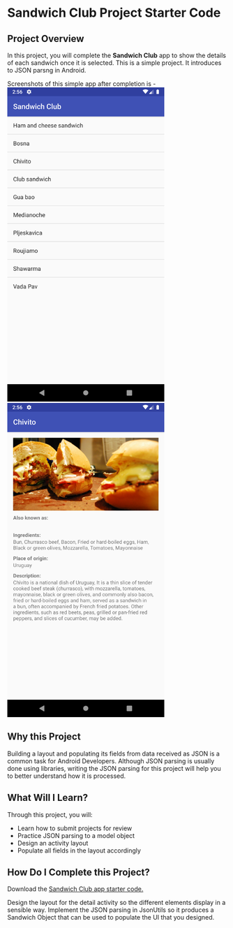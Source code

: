 # Sandwich Club Project Starter Code

## Project Overview
In this project, you will complete the **Sandwich Club** app to
show the details of each sandwich once it is selected.
This is a simple project. It introduces to JSON parsng in Android.

Screenshots of this simple app after completion is - 
<img src="./screenshots/sandwich_main.png" width="360px" height="720px"/> 
<img src="./screenshots/sandwich_detail.png" width="360px" height="720px"/>

## Why this Project

Building a layout and populating its fields from data received as JSON
is a common task for Android Developers. Although JSON parsing is usually
done using libraries, writing the JSON parsing for  this project will
help you to better understand how it is processed.

## What Will I Learn?
Through this project, you will:
- Learn how to submit projects for review
- Practice JSON parsing to a model object
- Design an activity layout
- Populate all fields in the layout accordingly

## How Do I Complete this Project?
Download the [Sandwich Club app starter code.](https://github.com/udacity/sandwich-club-starter-code)

Design the layout for the detail activity so the different elements
display in a sensible way. Implement the JSON parsing in JsonUtils so it
produces a Sandwich Object that can be used to populate the UI that you designed.
